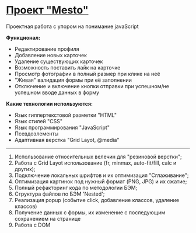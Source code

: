 # [Проект "Mesto"](https://rudokopov.github.io/mesto/)

Проектная работа с упором на понимание javaScript

**Функционал:**

- Редактирование профиля
- Добавление новых карточек
- Удаление существующих карточек
- Возможность поставить лайк на карточке
- Просмотр фотографии в полный размер при клике на неё
- "Живая" валидация формы при её заполнении
- Отключение и включение кнопки отправки при успешном/не успешном вводе данных в форму

**Какие технологии используются:**

- Язык гиппертекстовой разметки "HTML"
- Язык стилей "CSS"
- Язык программирования "JavaScript"
- Псевдоэлементы
- Адаптивная верстка "Grid Layot, @media"

---

1. Использование относительных велечин для "резиновой верстки";
2. Работа с Grid Layot использование (fr, minmax, auto-fit/fill, calc и других);
3. Подключение локальных шрифтов и их оптимизация "Сглаживание";
4. Оптимизация картинок под нужный формат (PNG, JPG) и их сжатие;
5. Полный рефакторинг кода по методологии БЭМ;
6. Структура файлов по БЭМ 'Nested';
7. Реализация popup (событие click, добавление классов, удаление классов)
8. Получение данных с формы, их изменение с последующим сохранением на странице
9. Работа с DOM
